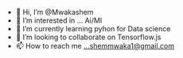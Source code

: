 - 👋 Hi, I’m @Mwakashem
- 👀 I’m interested in ... Ai/Ml
- 🌱 I’m currently learning pyhon for Data science
- 💞️ I’m looking to collaborate on Tensorflow.js
- 📫 How to reach me ...shemmwaka1@gmail.com

<!---
Mwakashem/Mwakashem is a ✨ special ✨ repository because its `README.md` (this file) appears on your GitHub profile.
You can click the Preview link to take a look at your changes.
--->
